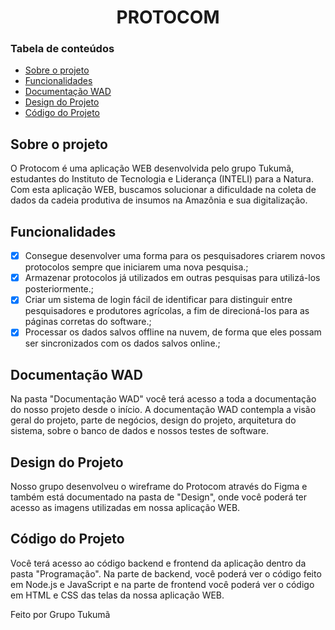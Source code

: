 <h1 align="center">
    PROTOCOM

<h3>Tabela de conteúdos</h3>
  
<!--ts-->
   * [Sobre o projeto](#-sobre-o-projeto)
   * [Funcionalidades](#-funcionalidades)
   * [Documentação WAD](#-documentacao-wad)
   * [Design do Projeto](#-design-do-projeto)
   * [Código do Projeto](#-codigo-do-projeto)

## Sobre o projeto

O Protocom é uma aplicação WEB desenvolvida pelo grupo Tukumã, estudantes do Instituto de Tecnologia e Liderança (INTELI) para a Natura. Com esta aplicação WEB, buscamos solucionar a dificuldade na coleta de dados da cadeia produtiva de insumos na Amazônia e sua digitalização. 
  
## Funcionalidades

- [x] Consegue desenvolver uma forma para os pesquisadores criarem novos protocolos sempre que iniciarem uma nova pesquisa.;
- [x] Armazenar protocolos já utilizados em outras pesquisas para utilizá-los posteriormente.;
- [x] Criar um sistema de login fácil de identificar para distinguir entre pesquisadores e produtores agrícolas, a fim de direcioná-los para as páginas corretas do software.;
- [x] Processar os dados salvos offline na nuvem, de forma que eles possam ser sincronizados com os dados salvos online.;

## Documentação WAD
  
Na pasta "Documentação WAD" você terá acesso a toda a documentação do nosso projeto desde o início. A documentação WAD contempla a visão geral do projeto, parte de negócios, design do projeto, arquitetura do sistema, sobre o banco de dados e nossos testes de software.

## Design do Projeto

Nosso grupo desenvolveu o wireframe do Protocom através do Figma e também está documentado na pasta de "Design", onde você poderá ter acesso as imagens utilizadas em nossa aplicação WEB.
  
## Código do Projeto

Você terá acesso ao código backend e frontend da aplicação dentro da pasta "Programação". Na parte de backend, você poderá ver o código feito em Node.js e JavaScript e na parte de frontend você poderá ver o código em HTML e CSS das telas da nossa aplicação WEB.


Feito por Grupo Tukumã

